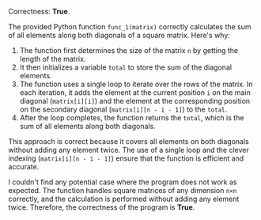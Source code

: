Correctness: **True**.

The provided Python function `func_1(matrix)` correctly calculates the sum of all elements along both diagonals of a square matrix. Here's why:

1. The function first determines the size of the matrix `n` by getting the length of the matrix.
2. It then initializes a variable `total` to store the sum of the diagonal elements.
3. The function uses a single loop to iterate over the rows of the matrix. In each iteration, it adds the element at the current position `i` on the main diagonal (`matrix[i][i]`) and the element at the corresponding position on the secondary diagonal (`matrix[i][n - i - 1]`) to the `total`.
4. After the loop completes, the function returns the `total`, which is the sum of all elements along both diagonals.

This approach is correct because it covers all elements on both diagonals without adding any element twice. The use of a single loop and the clever indexing (`matrix[i][n - i - 1]`) ensure that the function is efficient and accurate.

I couldn't find any potential case where the program does not work as expected. The function handles square matrices of any dimension `n×n` correctly, and the calculation is performed without adding any element twice. Therefore, the correctness of the program is **True**.